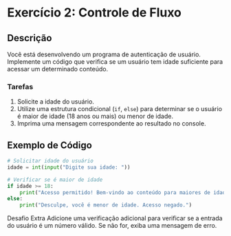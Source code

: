 # Exercício 2: Controle de Fluxo

## Descrição

Você está desenvolvendo um programa de autenticação de usuário. Implemente um código que verifica se um usuário tem idade suficiente para acessar um determinado conteúdo.

### Tarefas

1. Solicite a idade do usuário.
2. Utilize uma estrutura condicional (`if`, `else`) para determinar se o usuário é maior de idade (18 anos ou mais) ou menor de idade.
3. Imprima uma mensagem correspondente ao resultado no console.

## Exemplo de Código

```python
# Solicitar idade do usuário
idade = int(input("Digite sua idade: "))

# Verificar se é maior de idade
if idade >= 18:
    print("Acesso permitido! Bem-vindo ao conteúdo para maiores de idade.")
else:
    print("Desculpe, você é menor de idade. Acesso negado.")
```
Desafio Extra
Adicione uma verificação adicional para verificar se a entrada do usuário é um número válido. Se não for, exiba uma mensagem de erro.
